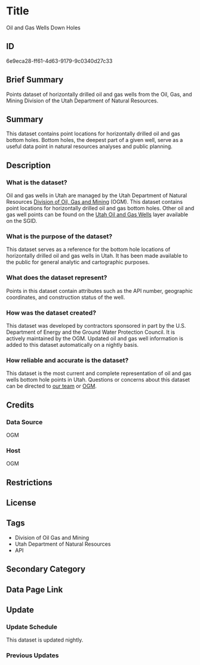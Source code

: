 # Title

Oil and Gas Wells Down Holes

## ID

6e9eca28-ff61-4d63-9179-9c0340d27c33

## Brief Summary

Points dataset of horizontally drilled oil and gas wells from the Oil, Gas, and Mining Division of the Utah Department of Natural Resources.

<!--- The original metadata mentions that this dataset contains bottom hole data for horizontally drilled wells only, but I noticed that under the field "constructtype" some were listed as vertical. Does this refer to something else, or are there vertically drilled wells as well as horizontal ones in this dataset? --->

## Summary

This dataset contains point locations for horizontally drilled oil and gas bottom holes. Bottom holes, the deepest part of a given well, serve as a useful data point in natural resources analyses and public planning.

## Description

### What is the dataset?

Oil and gas wells in Utah are managed by the Utah Department of Natural Resources [Division of Oil, Gas and Mining](https://ogm.utah.gov/) (OGM). This dataset contains point locations for horizontally drilled oil and gas bottom holes. Other oil and gas well points can be found on the [Utah Oil and Gas Wells](https://gis.utah.gov/products/sgid/energy/oil-gas-wells/) layer available on the SGID.

### What is the purpose of the dataset?

This dataset serves as a reference for the bottom hole locations of horizontally drilled oil and gas wells in Utah. It has been made available to the public for general analytic and cartographic purposes.

### What does the dataset represent?

Points in this dataset contain attributes such as the API number, geographic coordinates, and construction status of the well.

<!--- Do we have a document with field definitions somewhere? If not, that's alright, I was justhinking it might be helpful to include information on what the codes in "constructtype" and constructstatus" mean. --->

### How was the dataset created?

This dataset was developed by contractors sponsored in part by the U.S. Department of Energy and the Ground Water Protection Council. It is actively maintained by the OGM. Updated oil and gas well information is added to this dataset automatically on a nightly basis.

### How reliable and accurate is the dataset?

This dataset is the most current and complete representation of oil and gas wells bottom hole points in Utah. Questions or concerns about this dataset can be directed to [our team](https://gis.utah.gov/contact/) or [OGM](https://ogm.utah.gov/og-contact-us/).

## Credits

### Data Source

OGM

### Host

OGM

## Restrictions

## License

## Tags

- Division of Oil Gas and Mining
- Utah Department of Natural Resources
- API

## Secondary Category

## Data Page Link

## Update

### Update Schedule

This dataset is updated nightly.

### Previous Updates
